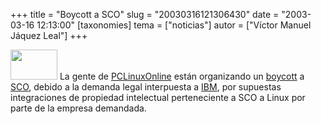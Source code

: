+++
title = "Boycott a SCO"
slug = "20030316121306430"
date = "2003-03-16 12:13:00"
[taxonomies]
tema = ["noticias"]
autor = ["Víctor Manuel Jáquez Leal"]
+++

<img src="http://glib.org.mx/images/articles/20030316121306430_1.png"
width="75" height="48" /> La gente de
[PCLinuxOnline](http://www.pclinuxonline.com/) están organizando un
[boycott](http://www.pclinuxonline.com/modules.php?op=modload&name=Forums&file=viewtopic&topic=871&forum=35)
a [SCO](http://www.sco.com), debido a la demanda legal interpuesta a
[IBM](http://www.ibm.com), por supuestas integraciones de propiedad
intelectual perteneciente a SCO a Linux por parte de la empresa
demandada.

